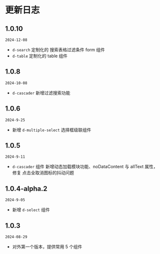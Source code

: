 # 更新日志
## 1.0.10

`2024-12-08`

- `d-search` 定制化的 搜索表格过滤条件 form 组件
- `d-table` 定制化的 table 组件

## 1.0.8

`2024-10-08`

- `d-cascader` 新增过滤搜索功能

## 1.0.6

`2024-9-25`

- 新增 `d-multiple-select` 选择框级联组件

## 1.0.5

`2024-9-11`

- `d-cascader` 组件 新增动态加载模块功能、noDataContent 与 allText 属性，修复 点击全取消图标的抖动问题

## 1.0.4-alpha.2

`2024-9-05`

- 新增 `d-select` 组件

## 1.0.3

`2024-08-29`

- 对外第一个版本，提供常用 5 个组件

